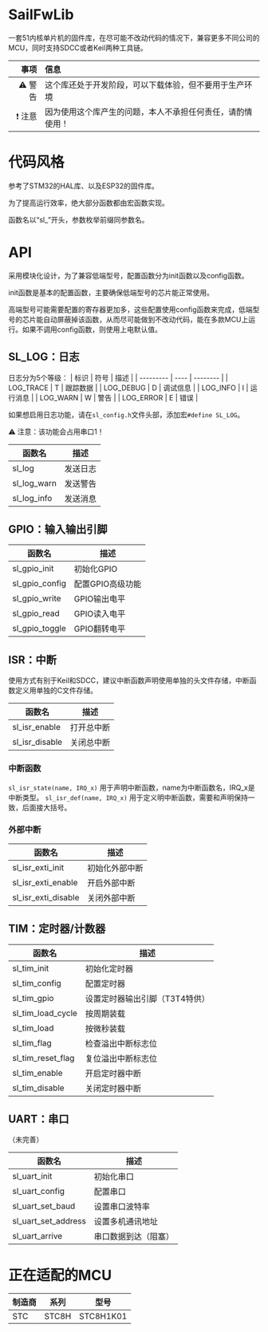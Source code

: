 # SailFwLib
一套51内核单片机的固件库，在尽可能不改动代码的情况下，兼容更多不同公司的MCU，同时支持SDCC或者Keil两种工具链。

 |                事项 | 信息                                                       |
 | -------------------:|:---------------------------------------------------------- |
 |     :warning:  警告 | 这个库还处于开发阶段，可以下载体验，但不要用于生产环境     |
 | :exclamation:  注意 | 因为使用这个库产生的问题，本人不承担任何责任，请酌情使用！ | 


# 代码风格
参考了STM32的HAL库、以及ESP32的固件库。

为了提高运行效率，绝大部分函数都由宏函数实现。

函数名以“sl_”开头，参数枚举前缀同参数名。
# API
采用模块化设计，为了兼容低端型号，配置函数分为init函数以及config函数。

init函数是基本的配置函数，主要确保低端型号的芯片能正常使用。

高端型号可能需要配置的寄存器更加多，这些配置使用config函数来完成，低端型号的芯片能自动屏蔽掉该函数，从而尽可能做到不改动代码，能在多款MCU上运行。如果不调用config函数，则使用上电默认值。

## SL_LOG：日志
日志分为5个等级：
| 标识      | 符号 | 描述     |
| --------- | ---- | -------- |
| LOG_TRACE | T    | 跟踪数据 |
| LOG_DEBUG | D    | 调试信息 |
| LOG_INFO  | I    | 运行消息 |
| LOG_WARN  | W    | 警告     |
| LOG_ERROR | E    | 错误     |

如果想启用日志功能，请在`sl_config.h`文件头部，添加宏`#define SL_LOG`。

:warning: 注意：该功能会占用串口1！

| 函数名      | 描述     |
| ----------- | -------- |
| sl_log      | 发送日志 |
| sl_log_warn | 发送警告 |
| sl_log_info | 发送消息 | 

## GPIO：输入输出引脚

| 函数名         | 描述             |
| -------------- | ---------------- |
| sl_gpio_init   | 初始化GPIO       | 
| sl_gpio_config | 配置GPIO高级功能 |
| sl_gpio_write  | GPIO输出电平     |
| sl_gpio_read   | GPIO读入电平     |
| sl_gpio_toggle | GPIO翻转电平     |

## ISR：中断
使用方式有别于Keil和SDCC，建议中断函数声明使用单独的头文件存储，中断函数定义用单独的C文件存储。

| 函数名           | 描述       |
| ---------------- | ---------- |
| sl_isr_enable    | 打开总中断 |
| sl_isr_disable   | 关闭总中断 |

### 中断函数
`sl_isr_state(name, IRQ_x)`
用于声明中断函数，name为中断函数名，IRQ_x是中断类型。
`sl_isr_def(name, IRQ_x)`
用于定义明中断函数，需要和声明保持一致，后面接大括号。
### 外部中断

| 函数名              | 描述           |
| ------------------- | -------------- |
| sl_isr_exti_init    | 初始化外部中断 |
| sl_isr_exti_enable  | 开启外部中断   |
| sl_isr_exti_disable | 关闭外部中断   | 

## TIM：定时器/计数器

| 函数名            | 描述                           |
| ----------------- | ------------------------------ |
| sl_tim_init       | 初始化定时器                   |
| sl_tim_config     | 配置定时器                     |
| sl_tim_gpio       | 设置定时器输出引脚（T3T4特供） |
| sl_tim_load_cycle | 按周期装载                     |
| sl_tim_load       | 按微秒装载                     |
| sl_tim_flag       | 检查溢出中断标志位             |
| sl_tim_reset_flag | 复位溢出中断标志位             |
| sl_tim_enable     | 开启定时器中断                 |
| sl_tim_disable    | 关闭定时器中断                 | 

## UART：串口
（未完善）

| 函数名              | 描述                 |
| ------------------- | -------------------- |
| sl_uart_init        | 初始化串口           |
| sl_uart_config      | 配置串口             |
| sl_uart_set_baud    | 设置串口波特率           |
| sl_uart_set_address | 设置多机通讯地址     |
| sl_uart_arrive      | 串口数据到达（阻塞） | 

# 正在适配的MCU
| 制造商 | 系列  | 型号      |
| ------ | ----- | --------- |
| STC    | STC8H | STC8H1K01 | 
